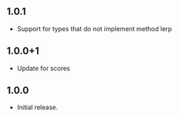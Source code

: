 ## 1.0.1
* Support for types that do not implement method lerp

## 1.0.0+1
* Update for scores

## 1.0.0
* Initial release.